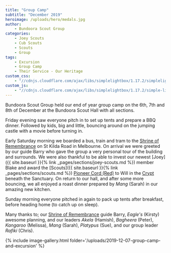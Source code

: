 ```yaml
---
title: "Group Camp"
subtitle: "December 2019"
heroimage: /uploads/hero/medals.jpg
author:
    - Bundoora Scout Group
categories:
    - Joey Scouts
    - Cub Scouts
    - Scouts
    - Group
tags:
    - Excursion
    - Group Camp
    - Their Service - Our Heritage
custom_css:
    - "//cdnjs.cloudflare.com/ajax/libs/simplelightbox/1.17.2/simplelightbox.min.css"
custom_js:
    - "//cdnjs.cloudflare.com/ajax/libs/simplelightbox/1.17.2/simple-lightbox.min.js"
---
```


Bundoora Scout Group held our end of year group camp on the 6th, 7th and 8th of December at the Bundoora Scout Hall with all sections.

Friday evening saw everyone pitch in to set up tents and prepare a BBQ dinner. Followed by kids, big and little, bouncing around on the jumping castle with a movie before turning in.

Early Saturday morning we boarded a bus, train and tram to the [Shrine of Remembrance](https://www.shrine.org.au/) on St Kilda Road in Melbourne. On arrival we were greeted by our guide Barry who gave the group a very personal tour of the building and surrounds. We were also thankful to be able to invest our newest [Joey]({{ site.baseurl }}{% link _pages/sections/joey-scouts.md %}) member Blake and award the [Scouts]({{ site.baseurl }}{% link _pages/sections/scouts.md %}) [Pioneer Cord (Red)](https://scoutsvictoria.com.au/age-sections-adults/scouts/badges-and-awards/) to Will in the [Crypt](https://en.wikipedia.org/wiki/Shrine_of_Remembrance#Crypt) beneath the Sanctuary. On return to our hall, and after some more bouncing, we all enjoyed a roast dinner prepared by *Mang* (Sarah) in our amazing new kitchen.

Sunday morning everyone pitched in again to pack up tents after breakfast, before heading home (to catch up on sleep).

Many thanks to; our [Shrine of Remembrance](https://www.shrine.org.au/) guide Barry, *Eagle's* (Kirsty) awesome planning, and our leaders *Akela* (Hamish), *Bagheera* (Peter), *Kangaroo* (Melissa), *Mang* (Sarah), *Platypus* (Sue), and our group leader *Rafiki* (Chris).

{% include image-gallery.html folder='/uploads/2019-12-07-group-camp-and-excursion' %}